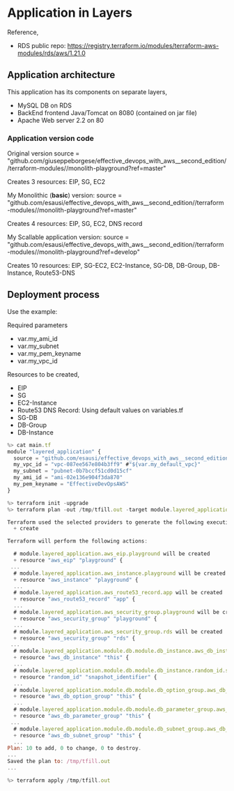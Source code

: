 # Application in Layers

Reference,
- RDS public repo: https://registry.terraform.io/modules/terraform-aws-modules/rds/aws/1.21.0

## Application architecture

This application has its components on separate layers,
- MySQL DB on RDS
- BackEnd frontend Java/Tomcat on 8080 (contained on jar file)
- Apache Web server 2.2 on 80

### Application version code
Original version
  source = "github.com/giuseppeborgese/effective_devops_with_aws__second_edition//terraform-modules//monolith-playground?ref=master"

  Creates 3 resources: EIP, SG, EC2

My Monolithic (**basic**) version:
  source = "github.com/esausi/effective_devops_with_aws__second_edition//terraform-modules//monolith-playground?ref=master"

  Creates 4 resources: EIP, SG, EC2, DNS record

My Scallable application version:
  source = "github.com/esausi/effective_devops_with_aws__second_edition//terraform-modules//monolith-playground?ref=develop"

  Creates 10 resources: EIP, SG-EC2, EC2-Instance, SG-DB, DB-Group, DB-Instance, Route53-DNS

## Deployment process

Use the example: 

Required parameters
  - var.my_ami_id
  - var.my_subnet
  - var.my_pem_keyname
  - var.my_vpc_id

Resources to be created,
- EIP
- SG
- EC2-Instance
- Route53 DNS Record: Using default values on variables.tf
- SG-DB
- DB-Group
- DB-Instance  


```js
%> cat main.tf
module "layered_application" {
  source = "github.com/esausi/effective_devops_with_aws__second_edition//terraform-modules//monolith-playground?ref=develop"
  my_vpc_id = "vpc-087ee567e804b3ff9" #"${var.my_default_vpc}"
  my_subnet = "pubnet-0b7bccf51cd0d15cf"
  my_ami_id = "ami-02e136e904f3da870"
  my_pem_keyname = "EffectiveDevOpsAWS"
}

%> terraform init -upgrade
%> terraform plan -out /tmp/tfill.out -target module.layered_application

Terraform used the selected providers to generate the following execution plan. Resource actions are indicated with the following symbols:
  + create

Terraform will perform the following actions:

  # module.layered_application.aws_eip.playground will be created
  + resource "aws_eip" "playground" {
 ...
  # module.layered_application.aws_instance.playground will be created
  + resource "aws_instance" "playground" {
  ...
  # module.layered_application.aws_route53_record.app will be created
  + resource "aws_route53_record" "app" {
  ...
  # module.layered_application.aws_security_group.playground will be created
  + resource "aws_security_group" "playground" {
  ...
  # module.layered_application.aws_security_group.rds will be created
  + resource "aws_security_group" "rds" {
 ...
  # module.layered_application.module.db.module.db_instance.aws_db_instance.this[0] will be created
  + resource "aws_db_instance" "this" {
  ...
  # module.layered_application.module.db.module.db_instance.random_id.snapshot_identifier[0] will be created
  + resource "random_id" "snapshot_identifier" {
  ...
  # module.layered_application.module.db.module.db_option_group.aws_db_option_group.this[0] will be created
  + resource "aws_db_option_group" "this" {
  ...
  # module.layered_application.module.db.module.db_parameter_group.aws_db_parameter_group.this[0] will be created
  + resource "aws_db_parameter_group" "this" {
 ...
  # module.layered_application.module.db.module.db_subnet_group.aws_db_subnet_group.this[0] will be created
  + resource "aws_db_subnet_group" "this" {
  ...
Plan: 10 to add, 0 to change, 0 to destroy.
...
Saved the plan to: /tmp/tfill.out
...

%> terraform apply /tmp/tfill.out
```

